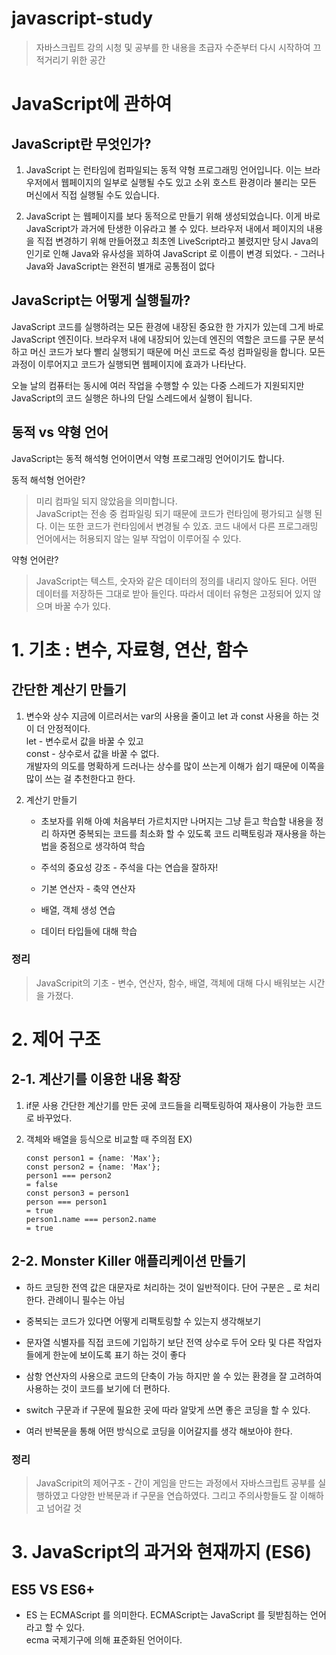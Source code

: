 # javascript-study

> 자바스크립트 강의 시청 및 공부를 한 내용을 초급자 수준부터 다시 시작하여 끄적거리기 위한 공간

# JavaScript에 관하여

## JavaScript란 무엇인가?

1. JavaScript 는 런타임에 컴파일되는 동적 약형 프로그래밍 언어입니다. 이는 브라우저에서 웹페이지의 일부로 실행될 수도 있고 소위 호스트 환경이라 불리는 모든 머신에서 직접 실행될 수도 있습니다.

2. JavaScript 는 웹페이지를 보다 동적으로 만들기 위해 생성되었습니다. 이게 바로 JavaScript가 과거에 탄생한 이유라고 볼 수 있다. 브라우저 내에서 페이지의 내용을 직접 변경하기 위해 만들어졌고 최초엔 LiveScript라고 불렸지만 당시 Java의 인기로 인해 Java와 유사성을 꾀하여 JavaScript 로 이름이 변경 되었다. - 그러나 Java와 JavaScript는 완전히 별개로 공통점이 없다

## JavaScript는 어떻게 실행될까?

JavaScript 코드를 실행하려는 모든 환경에 내장된 중요한 한 가지가 있는데 그게 바로 JavaScript 엔진이다. 브라우저 내에 내장되어 있는데 엔진의 역할은 코드를 구문 분석하고 머신 코드가 보다 빨리 실행되기 때문에 머신 코드로 즉성 컴파일링을 합니다. 모든 과정이 이루어지고 코드가 실행되면 웹페이지에 효과가 나타난다.

오늘 날의 컴퓨터는 동시에 여러 작업을 수행할 수 있는 다중 스레드가 지원되지만 JavaScript의 코드 실행은 하나의 단일 스레드에서 실행이 됩니다.

## 동적 vs 약형 언어

JavaScript는 동적 해석형 언어이면서 약형 프로그래밍 언어이기도 합니다.

동적 해석형 언어란?

> 미리 컴파일 되지 않았음을 의미합니다.  
> JavaScript는 전송 중 컴파일링 되기 때문에 코드가 런타임에 평가되고 실행 된다. 이는 또한 코드가 런타임에서 변경될 수 있죠. 코드 내에서 다른 프로그래밍 언어에서는 허용되지 않는 일부 작업이 이루어질 수 있다.

약형 언어란?

> JavaScript는 텍스트, 숫자와 같은 데이터의 정의를 내리지 않아도 된다. 어떤 데이터를 저장하든 그대로 받아 들인다. 따라서 데이터 유형은 고정되어 있지 않으며 바꿀 수가 있다.

# 1. 기초 : 변수, 자료형, 연산, 함수

## 간단한 계산기 만들기

1. 변수와 상수
   지금에 이르러서는 var의 사용을 줄이고 let 과 const 사용을 하는 것이 더 안정적이다.  
   let - 변수로서 값을 바꿀 수 있고  
   const - 상수로서 값을 바꿀 수 없다.  
   개발자의 의도를 명확하게 드러나는 상수를 많이 쓰는게 이해가 쉽기 때문에 이쪽을 많이 쓰는 걸 추천한다고 한다.

2. 계산기 만들기

   - 초보자를 위해 아예 처음부터 가르치지만 나머지는 그냥 듣고 학습할 내용을 정리 하자면 중복되는 코드를 최소화 할 수 있도록 코드 리팩토링과 재사용을 하는 법을 중점으로 생각하여 학습

   - 주석의 중요성 강조 - 주석을 다는 연습을 잘하자!

   - 기본 연산자 - 축약 연산자

   - 배열, 객체 생성 연습

   - 데이터 타입들에 대해 학습

### 정리

> JavaScripit의 기초 - 변수, 연산자, 함수, 배열, 객체에 대해 다시 배워보는 시간을 가졌다.

# 2. 제어 구조

## 2-1. 계산기를 이용한 내용 확장

1. if문 사용
   간단한 계산기를 만든 곳에 코드들을 리팩토링하여 재사용이 가능한 코드로 바꾸었다.

2. 객체와 배열을 등식으로 비교할 때 주의점
   EX)
   ```
   const person1 = {name: 'Max'};
   const person2 = {name: 'Max'};
   person1 === person2
   = false
   const person3 = person1
   person === person1
   = true
   person1.name === person2.name
   = true
   ```

## 2-2. Monster Killer 애플리케이션 만들기

- 하드 코딩한 전역 값은 대문자로 처리하는 것이 일반적이다. 단어 구분은 \_ 로 처리한다. 관례이니 필수는 아님

- 중복되는 코드가 있다면 어떻게 리팩토링할 수 있는지 생각해보기

- 문자열 식별자를 직접 코드에 기입하기 보단 전역 상수로 두어 오타 및 다른 작업자들에게 한눈에 보이도록 표기 하는 것이 좋다

- 삼항 연산자의 사용으로 코드의 단축이 가능 하지만 쓸 수 있는 환경을 잘 고려하여 사용하는 것이 코드를 보기에 더 편하다.

- switch 구문과 if 구문에 필요한 곳에 따라 알맞게 쓰면 좋은 코딩을 할 수 있다.

- 여러 반복문을 통해 어떤 방식으로 코딩을 이어갈지를 생각 해보아야 한다.

### 정리

> JavaScripit의 제어구조 - 간이 게임을 만드는 과정에서 자바스크립트 공부를 실행하였고 다양한 반복문과 if 구문을 연습하였다. 그리고 주의사항들도 잘 이해하고 넘어갈 것

# 3. JavaScript의 과거와 현재까지 (ES6)

## ES5 VS ES6+

- ES 는 ECMAScript 를 의미한다. ECMAScript는 JavaScript 를 뒷받침하는 언어라고 할 수 있다.  
  ecma 국제기구에 의해 표준화된 언어이다.
